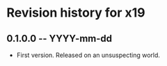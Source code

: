 # Revision history for x19

## 0.1.0.0 -- YYYY-mm-dd

* First version. Released on an unsuspecting world.
